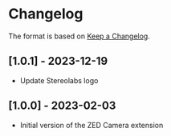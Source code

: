 # Changelog

The format is based on [Keep a Changelog](https://keepachangelog.com/en/1.0.0/).

## [1.0.1] - 2023-12-19
- Update Stereolabs logo

## [1.0.0] - 2023-02-03
- Initial version of the ZED Camera extension

